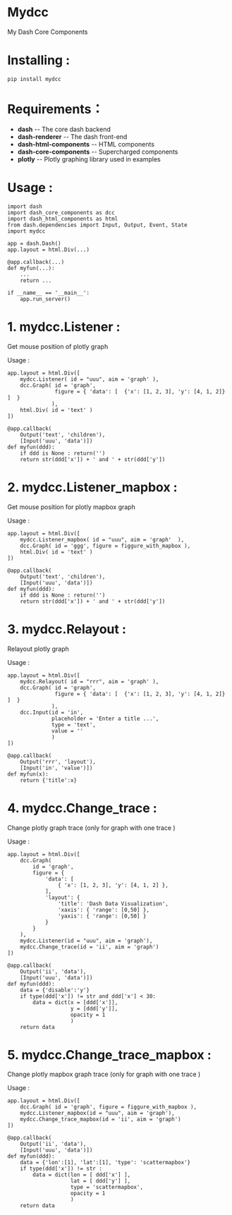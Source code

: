 # Mydcc
My Dash Core Components 

# Installing :
```
pip install mydcc
```

# Requirements：

* **dash** -- The core dash backend
* **dash-renderer** -- The dash front-end
* **dash-html-components** -- HTML components
* **dash-core-components** -- Supercharged components
* **plotly** -- Plotly graphing library used in examples

# Usage :
```
import dash
import dash_core_components as dcc
import dash_html_components as html
from dash.dependencies import Input, Output, Event, State
import mydcc

app = dash.Dash()
app.layout = html.Div(...)

@app.callback(...)
def myfun(...):
    ...
    return ...

if __name__ == '__main__':
    app.run_server()
```

# 1. mydcc.Listener : 
Get mouse position of plotly graph

Usage :
```
app.layout = html.Div([
    mydcc.Listener( id = "uuu", aim = 'graph' ),
    dcc.Graph( id = 'graph',
               figure = { 'data': [  {'x': [1, 2, 3], 'y': [4, 1, 2]}  ]  }
              ),
    html.Div( id = 'text' )
])

@app.callback(
    Output('text', 'children'),
    [Input('uuu', 'data')])
def myfun(ddd):
    if ddd is None : return('')
    return str(ddd['x']) + ' and ' + str(ddd['y']) 
```

# 2. mydcc.Listener_mapbox : 
Get mouse position for plotly mapbox graph 

Usage :
```
app.layout = html.Div([
    mydcc.Listener_mapbox( id = "uuu", aim = 'graph'  ),
    dcc.Graph( id = 'ggg', figure = figgure_with_mapbox ),
    html.Div( id = 'text' )
])
  
@app.callback(
    Output('text', 'children'),
    [Input('uuu', 'data')])
def myfun(ddd):
    if ddd is None : return('')
    return str(ddd['x']) + ' and ' + str(ddd['y']) 
```

# 3. mydcc.Relayout : 
Relayout plotly graph

Usage :
```
app.layout = html.Div([
    mydcc.Relayout( id = "rrr", aim = 'graph' ),
    dcc.Graph( id = 'graph',
               figure = { 'data': [  {'x': [1, 2, 3], 'y': [4, 1, 2]}  ]  }
              ),
    dcc.Input(id = 'in',
              placeholder = 'Enter a title ...',
              type = 'text',
              value = ''  
              )
])

@app.callback(
    Output('rrr', 'layout'),
    [Input('in', 'value')])
def myfun(x):
    return {'title':x}
```

# 4. mydcc.Change_trace : 
Change plotly graph trace (only for graph with one trace )

Usage :
```
app.layout = html.Div([
    dcc.Graph(
        id = 'graph',    
        figure = {
            'data': [
                { 'x': [1, 2, 3], 'y': [4, 1, 2] },
            ],
            'layout': {
                'title': 'Dash Data Visualization',
                'xaxis': { 'range': [0,50] },
                'yaxis': { 'range': [0,50] }
            }
        }
    ),
    mydcc.Listener(id = "uuu", aim = 'graph'),
    mydcc.Change_trace(id = 'ii', aim = 'graph')
])

@app.callback(
    Output('ii', 'data'),
    [Input('uuu', 'data')])
def myfun(ddd):
    data = {'disable':'y'}
    if type(ddd['x']) != str and ddd['x'] < 30:
        data = dict(x = [ddd['x']],
                    y = [ddd['y']],
                    opacity = 1
                    )
    return data
```

# 5. mydcc.Change_trace_mapbox : 
Change plotly mapbox graph trace (only for graph with one trace )

Usage :
```
app.layout = html.Div([
    dcc.Graph( id = 'graph', figure = figgure_with_mapbox ),
    mydcc.Listener_mapbox(id = "uuu", aim = 'graph'),
    mydcc.Change_trace_mapbox(id = 'ii', aim = 'graph')
])

@app.callback(
    Output('ii', 'data'),
    [Input('uuu', 'data')])
def myfun(ddd):
    data = {'lon':[1], 'lat':[1], 'type': 'scattermapbox'}
    if type(ddd['x']) != str :
        data = dict(lon = [ ddd['x'] ],
                    lat = [ ddd['y'] ],
                    type = 'scattermapbox',
                    opacity = 1
                    )
    return data
```

